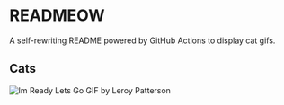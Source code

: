 # READMEOW

A self-rewriting README powered by GitHub Actions to display cat gifs.

## Cats

![Im Ready Lets Go GIF by Leroy Patterson](https://media1.giphy.com/media/CjmvTCZf2U3p09Cn0h/200.gif?cid=9acd02da0isx8w1eifk3rx1i6g1vyy12tsy08akeamj1oq1u&ep=v1_gifs_search&rid=200.gif&ct=g)
